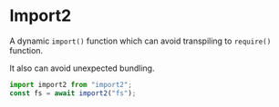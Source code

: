 # Import2
A dynamic `import()` function which can avoid transpiling to `require()` function.

It also can avoid unexpected bundling.

```typescript
import import2 from "import2";
const fs = await import2("fs");
```